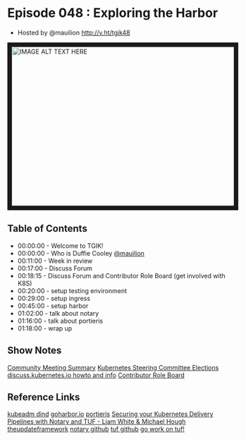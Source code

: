 # Episode 048 : Exploring the Harbor

- Hosted by @mauilion
http://v.ht/tgik48

<a href="http://www.youtube.com/watch?feature=player_embedded&v=OA0fWPXxXYs
" target="_blank"><img src="http://img.youtube.com/vi/OA0fWPXxXYs/0.jpg" 
alt="IMAGE ALT TEXT HERE" width="640" height="360" border="10" /></a>

## Table of Contents

- 00:00:00 - Welcome to TGIK!
- 00:00:00 - Who is Duffie Cooley [@mauilion](https://twitter.com/mauilion)
- 00:11:00 - Week in review
- 00:17:00 - Discuss Forum
- 00:18:15 - Discuss Forum and Contributor Role Board (get involved with K8S)
- 00:20:00 - setup testing environment
- 00:29:00 - setup ingress
- 00:45:00 - setup harbor
- 01:02:00 - talk about notary
- 01:16:00 - talk about portieris
- 01:18:00 - wrap up


## Show Notes
[Community Meeting Summary](http://lwkd.info/2018/20180820)
[Kubernetes Steering Committee Elections](https://www.surveymonkey.com/r/k8s-sc-election-2018)
[discuss.kubernetes.io howto and info](https://www.youtube.com/watch?v=7wTLgeM25Pk)
[Contributor Role Board](https://discuss.kubernetes.io/c/contributors/role-board)


## Reference Links
[kubeadm dind](https://github.com/kubernetes-sigs/kubeadm-dind-cluster)
[goharbor.io](https://goharbor.io)
[portieris](https://github.com/IBM/portieris)
[Securing your Kubernetes Delivery Pipelines with Notary and TUF - Liam White & Michael Hough](https://www.youtube.com/watch?v=JK70k_B87mw)
[theupdateframework](https://theupdateframework.github.io/)
[notary github](https://github.com/theupdateframework/notary)
[tuf github](https://github.com/theupdateframework/tuf)
[go work on tuf!](https://twitter.com/cra/status/1027933234355752960)